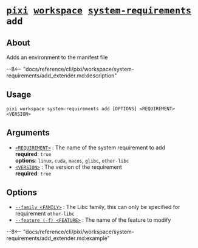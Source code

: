 <!--- This file is autogenerated. Do not edit manually! -->
# <code>[pixi](../../../pixi.md) [workspace](../../workspace.md) [system-requirements](../system-requirements.md) add</code>

## About
Adds an environment to the manifest file

--8<-- "docs/reference/cli/pixi/workspace/system-requirements/add_extender.md:description"

## Usage
```
pixi workspace system-requirements add [OPTIONS] <REQUIREMENT> <VERSION>
```

## Arguments
- <a id="arg-<REQUIREMENT>" href="#arg-<REQUIREMENT>">`<REQUIREMENT>`</a>
:  The name of the system requirement to add
<br>**required**: `true`
<br>**options**: `linux`, `cuda`, `macos`, `glibc`, `other-libc`
- <a id="arg-<VERSION>" href="#arg-<VERSION>">`<VERSION>`</a>
:  The version of the requirement
<br>**required**: `true`

## Options
- <a id="arg---family" href="#arg---family">`--family <FAMILY>`</a>
:  The Libc family, this can only be specified for requirement `other-libc`
- <a id="arg---feature" href="#arg---feature">`--feature (-f) <FEATURE>`</a>
:  The name of the feature to modify

--8<-- "docs/reference/cli/pixi/workspace/system-requirements/add_extender.md:example"

